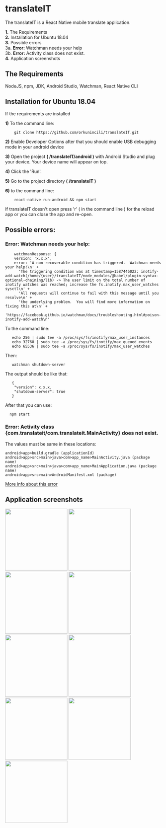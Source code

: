 # translateIT

The translateIT is a React Native mobile translate application.

**1.** The Requirements<br>
**2.** Installation for Ubuntu 18.04<br>
**3.** Possible errors<br>
3a. **Error:** Watchman needs your help<br>
3b. **Error:** Activity class does not exist.<br>
**4.** Application screenshots<br>

## The Requirements
NodeJS,
npm,
JDK,
Android Studio,
Watchman,
React Native CLI


## Installation for Ubuntu 18.04

If the requirements are installed


**1)** To the command line:
````
    git clone https://github.com/orkunincili/translateIT.git
````

**2)** Enable Developer Options after that you should enable USB debugging mode in your android device

**3)** Open the project **( /translateIT/android )** with Android Studio and plug your device. Your device name will appear on top. 

**4)** Click the 'Run'.

**5)** Go to the project directory **( /translateIT )**

**6)** to the command line:

````
    react-native run-android && npm start
````
If translateIT doesn't open press 'r' ( in the command line ) for the reload app or you can close the app and re-open.

## Possible errors:

### Error: Watchman needs your help:
````
    watchmanResponse: {
    version: 'x.x.x',
    error: 'A non-recoverable condition has triggered.  Watchman needs your help!\n' +
      'The triggering condition was at timestamp=1587446022: inotify-add-watch(/home/{user}/translateIT/node_modules/@babel/plugin-syntax-optional-chaining/lib) -> The user limit on the total number of inotify watches was reached; increase the fs.inotify.max_user_watches sysctl\n' +
      'All requests will continue to fail with this message until you resolve\n' +
      'the underlying problem.  You will find more information on fixing this at\n' +
      'https://facebook.github.io/watchman/docs/troubleshooting.html#poison-inotify-add-watch\n'

````
To the command line:
````
   echo 256 | sudo tee -a /proc/sys/fs/inotify/max_user_instances
   echo 32768 | sudo tee -a /proc/sys/fs/inotify/max_queued_events
   echo 65536 | sudo tee -a /proc/sys/fs/inotify/max_user_watches
````
Then:
````
   watchman shutdown-server
````
The output should be like that:
````
   {
    "version": x.x.x,
    "shutdown-server": true
   }

````
After that you can use:

````
  npm start

````
### Error: Activity class {com.translateit/com.translateit.MainActivity} does not exist.

The values must be same in these locations:
````
android>app>build.gradle (applicationId)
android>app>src>main>java>com>app_name>MainActivity.java (package name)
android>app>src>main>java>com>app_name>MainApplication.java (package name)
android>app>src>main>AndroidManifest.xml (package)
````

[More info about this error](https://github.com/facebook/react-native/issues/14952)



## Application screenshots

<img src="screenshots/home_if_user_login.jpeg" width=200 heigth=400>
<img src="screenshots/home_if_user_no_login.jpeg" width=200 heigth=400>
<img src="screenshots/translate_tr_en.jpeg" width=200 heigth=400>
<img src="screenshots/translate_en_it.jpeg" width=200 heigth=400>

<img src="screenshots/speech_to_text.jpeg" width=200 heigth=400>
<img src="screenshots/login_scene.jpeg" width=200 heigth=400>
<img src="screenshots/signup_scene.jpeg" width=200 heigth=400>
<img src="screenshots/signup_success.jpeg" width=200 heigth=400>
<img src="screenshots/password_length.jpeg" width=200 heigth=400>
